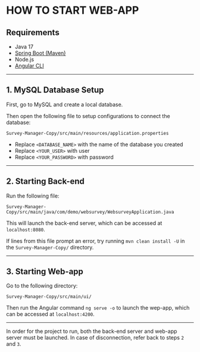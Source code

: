 # HOW TO START WEB-APP

## Requirements

- Java 17
- [Spring Boot (Maven)](https://docs.spring.io/spring-boot/docs/1.0.0.RC5/reference/html/getting-started-installing-spring-boot.html)
- Node.js
- [Angular CLI](https://angular.io/cli)

---

## 1. MySQL Database Setup

First, go to MySQL and create a local database.

Then open the following file to setup configurations to connect the database:

	Survey-Manager-Copy/src/main/resources/application.properties

- Replace `<DATABASE_NAME>` with the name of the database you created
- Replace `<YOUR_USER>` with user
- Replace `<YOUR_PASSWORD>` with password

---

## 2. Starting Back-end

Run the following file:

	Survey-Manager-Copy/src/main/java/com/demo/websurvey/WebsurveyApplication.java

This will launch the back-end server, which can be accessed at `localhost:8080`.

If lines from this file prompt an error, try running `mvn clean install -U` in the `Survey-Manager-Copy/` directory.

---

## 3. Starting Web-app

Go to the following directory:

	Survey-Manager-Copy/src/main/ui/

Then run the Angular command `ng serve -o` to launch the wep-app, which can be accessed at `localhost:4200`.

---

In order for the project to run, both the back-end server and web-app server must be launched. In case of disconnection, refer back to steps `2` and `3`.